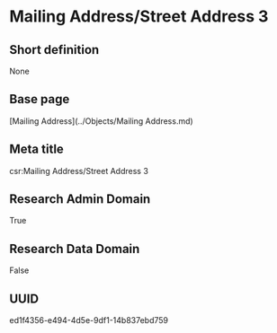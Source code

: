 # Mailing Address/Street Address 3
## Short definition
None
## Base page
[Mailing Address](../Objects/Mailing Address.md)
## Meta title
csr:Mailing Address/Street Address 3
## Research Admin Domain
True
## Research Data Domain
False
## UUID
ed1f4356-e494-4d5e-9df1-14b837ebd759
